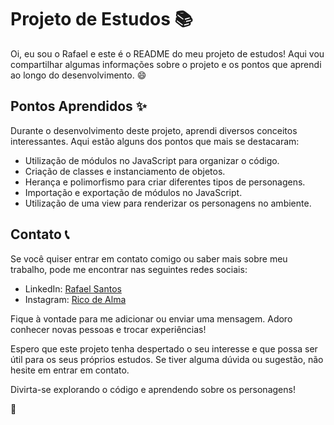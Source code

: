 # Projeto de Estudos 📚

Oi, eu sou o Rafael e este é o README do meu projeto de estudos! Aqui vou compartilhar algumas informações sobre o projeto e os pontos que aprendi ao longo do desenvolvimento. 😄

## Pontos Aprendidos ✨

Durante o desenvolvimento deste projeto, aprendi diversos conceitos interessantes. Aqui estão alguns dos pontos que mais se destacaram:

- Utilização de módulos no JavaScript para organizar o código.
- Criação de classes e instanciamento de objetos.
- Herança e polimorfismo para criar diferentes tipos de personagens.
- Importação e exportação de módulos no JavaScript.
- Utilização de uma view para renderizar os personagens no ambiente.

## Contato 📞

Se você quiser entrar em contato comigo ou saber mais sobre meu trabalho, pode me encontrar nas seguintes redes sociais:

- LinkedIn: [Rafael Santos](https://www.linkedin.com/in/rafael-santos-399458213/)
- Instagram: [Rico de Alma](https://www.instagram.com/ricodealma/)

Fique à vontade para me adicionar ou enviar uma mensagem. Adoro conhecer novas pessoas e trocar experiências!

Espero que este projeto tenha despertado o seu interesse e que possa ser útil para os seus próprios estudos. Se tiver alguma dúvida ou sugestão, não hesite em entrar em contato.

Divirta-se explorando o código e aprendendo sobre os personagens!

🚀
